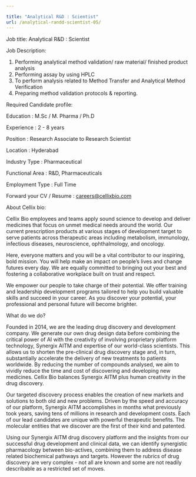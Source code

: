 ```yaml
---

title: "Analytical R&D : Scientist"
url: /analytical-randd-scientist-05/
---
```


Job title: Analytical R&D : Scientist

Job Description:

1) Performing analytical method validation/ raw material/ finished product analysis
2) Performing assay by using HPLC
3) To perform analysis related to Method Transfer and Analytical Method Verification
4) Preparing method validation protocols & reporting.

Required Candidate profile:

Education : M.Sc / M. Pharma / Ph.D

Experience : 2 - 8 years

Position : Research Associate to Research Scientist

Location : Hyderabad

Industry Type : Pharmaceutical

Functional Area : R&D, Pharmaceuticals

Employment Type : Full Time

Forward your CV / Resume : careers@cellixbio.com

About Cellix bio:

Cellix Bio employees and teams apply sound science to develop and deliver medicines that focus on unmet medical needs around the world. Our current prescription products at various stages of development target to serve patients across therapeutic areas including metabolism, immunology, infectious diseases, neuroscience, ophthalmology, and oncology.

Here, everyone matters and you will be a vital contributor to our inspiring, bold mission. You will help make an impact on people’s lives and change futures every day. We are equally committed to bringing out your best and fostering a collaborative workplace built on trust and respect.

We empower our people to take charge of their potential. We offer training and leadership development programs tailored to help you build valuable skills and succeed in your career. As you discover your potential, your professional and personal future will become brighter.


What do we do?

Founded in 2014, we are the leading drug discovery and development company. We generate our own drug design data before combining the critical power of AI with the creativity of involving proprietary platform technology, Synergix AITM and expertise of our world-class scientists. This allows us to shorten the pre-clinical drug discovery stage and, in turn, substantially accelerate the delivery of new treatments to patients worldwide. By reducing the number of compounds analysed, we aim to vividly reduce the time and cost of discovering and developing new medicines. Cellix Bio balances Synergix AITM plus human creativity in the drug discovery.

Our targeted discovery process enables the creation of new markets and solutions to both old and new problems. Driven by the speed and accuracy of our platform, Synergix AITM accomplishes in months what previously took years, saving tens of millions in research and development costs. Each of our lead candidates are unique with powerful therapeutic benefits. The molecular entities that we discover are the first of their kind and patented.

Using our Synergix AITM drug discovery platform and the insights from our successful drug development and clinical data, we can identify synergistic pharmacology between bio-actives, combining them to address disease related biochemical pathways and targets. However the rubrics of drug discovery are very complex - not all are known and some are not readily describable as a restricted set of moves.

